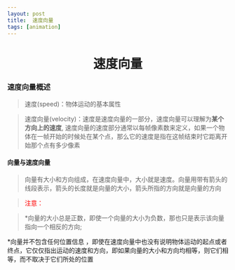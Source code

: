 ```yaml
---
layout: post
title:	速度向量
tags: [animation]
---
```


<h1 style="text-align:center;">速度向量</h1>

### 速度向量概述

> 速度(speed)：物体运动的基本属性

> 速度向量(velocity)：速度是速度向量的一部分，速度向量可以理解为**某个方向上的速度**, 速度向量的速度部分通常以每帧像素数来定义，如果一个物体在一帧开始的时候处在某个点，那么它的速度是指在这帧结束时它距离开始那个点有多少像素

#### 向量与速度向量

> 向量有大小和方向组成，在速度向量中，大小就是速度。向量用带有箭头的线段表示，箭头的长度就是向量的大小，箭头所指的方向就是向量的方向

> <p style="color:red;">注意：</p>

> *向量的大小总是正数，即使一个向量的大小为负数，那也只是表示该向量指向一个相反的方向;

*向量并不包含任何位置信息 ，即使在速度向量中也没有说明物体运动的起点或者终点，它仅仅指出运动的速度和方向，即如果向量的大小和方向均相等，则它们相等，而不取决于它们所处的位置

